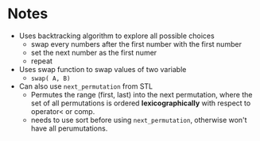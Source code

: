 # Notes
* Uses backtracking algorithm to explore all possible choices 
    * swap every numbers after the first number with the first number
    *  set the next number as the first numer
    *   repeat
* Uses swap function to swap values of two variable
    * `swap( A, B)`
* Can also use `next_permutation` from STL 
   *  Permutes the range (first, last) into the next permutation, where the set of all permutations is ordered **lexicographically** with respect to operator< or comp.
   *  needs to use sort before using `next_permutation`, otherwise won't have all perumutations.
